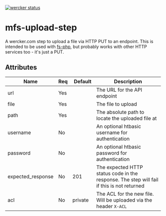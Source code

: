 [![wercker status](https://app.wercker.com/status/a05fb56108bca761cebe0b2cd310d05f/m "wercker status")](https://app.wercker.com/project/bykey/a05fb56108bca761cebe0b2cd310d05f)

# mfs-upload-step

A wercker.com step to upload a file via HTTP PUT to an endpoint. This is intended to be used with [fs-php](http://github.com/zeisss/fs-php), but probably
works with other HTTP services too - it's just a PUT.

## Attributes

Name              | Req | Default | Description
------------------|-----|---------|----------------------
url               | Yes |         | The URL for the API endpoint
file              | Yes |         | The file to upload
path              | Yes |         | The absolute path to locate the uploaded file at
username          | No  |         | An optional htbasic username for authentication
password          | No  |         | An optional htbasic password for authentication
expected_response | No  | 201     | The expected HTTP status code in the response. The step will fail if this is not returned
acl               | No  | private | The ACL for the new file. Will be uploaded via the header `X-ACL`
